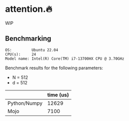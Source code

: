 # attention.🔥

WIP

## Benchmarking

```
OS:         Ubuntu 22.04
CPU(s):     24
Model name: Intel(R) Core(TM) i7-13700HX CPU @ 3.70GHz
```


Benchmark results for the following parameters:

- N = 512
- d = 512

|              | time (us) |
|--------------|-----------|
| Python/Numpy | 12629     |
| Mojo         | 7100      |

